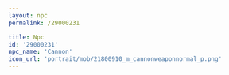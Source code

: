```yaml
---
layout: npc
permalink: /29000231

title: Npc
id: '29000231'
npc_name: 'Cannon'
icon_url: 'portrait/mob/21800910_m_cannonweaponnormal_p.png'
---
```

